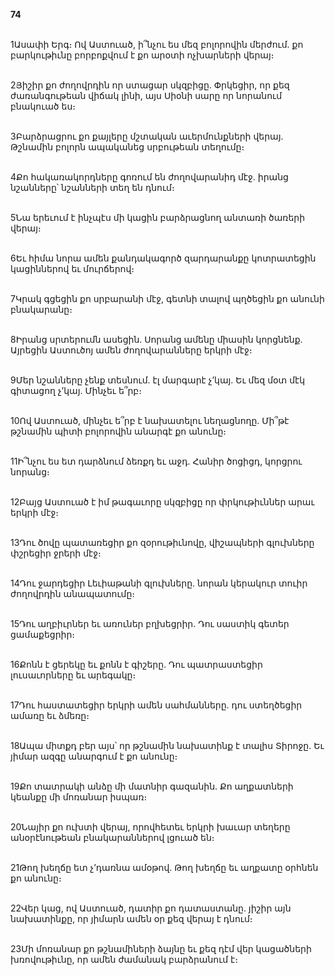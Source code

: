 **74**

\
1Ասափի Երգ։ Ով Աստուած, ի՞նչու ես մեզ բոլորովին մերժում. քո բարկութիւնը բորբոքվում է քո արօտի ոչխարների վերայ։

\
2Յիշիր քո ժողովրդին որ ստացար սկզբիցը. Փրկեցիր, որ քեզ ժառանգութեան վիճակ լինի, այս Սիօնի սարը որ նորանում բնակուած ես։

\
3Բարձրացրու քո քայլերը մշտական աւերմունքների վերայ. Թշնամին բոլորն ապականեց սրբութեան տեղումը։

\
4Քո հակառակորդները գոռում են ժողովարանիդ մէջ. իրանց նշանները՝ նշանների տեղ են դնում։

\
5Նա երեւում է ինչպէս մի կացին բարձրացնող անտառի ծառերի վերայ։

\
6Եւ հիմա նորա ամեն քանդակագործ զարդարանքը կոտրատեցին կացիններով եւ մուրճերով։

\
7Կրակ գցեցին քո սրբարանի մէջ, գետնի տալով պղծեցին քո անունի բնակարանը։

\
8Իրանց սրտերումն ասեցին. Սորանց ամենը միասին կորցնենք. Այրեցին Աստուծոյ ամեն ժողովարանները երկրի մէջ։

\
9Մեր նշանները չենք տեսնում. էլ մարգարէ չ’կայ. Եւ մեզ մօտ մէկ գիտացող չ’կայ. Մինչեւ ե՞րբ։

\
10Ով Աստուած, մինչեւ ե՞րբ է նախատելու նեղացնողը. Մի՞թէ թշնամին պիտի բոլորովին անարգէ քո անունը։

\
11Ի՞նչու ես ետ դարձնում ձեռքդ եւ աջդ. Հանիր ծոցիցդ, կորցրու նորանց։

\
12Բայց Աստուած է իմ թագաւորը սկզբիցը որ փրկութիւններ արաւ երկրի մէջ։

\
13Դու ծովը պատառեցիր քո զօրութիւնովը, վիշապների գլուխները փշրեցիր ջրերի մէջ։

\
14Դու ջարդեցիր Լեւիաթանի գլուխները. նորան կերակուր տուիր ժողովրդին անապատումը։

\
15Դու աղբիւրներ եւ առուներ բղխեցրիր. Դու սաստիկ գետեր ցամաքեցրիր։

\
16Քոնն է ցերեկը եւ քոնն է գիշերը. Դու պատրաստեցիր լուսաւորները եւ արեգակը։

\
17Դու հաստատեցիր երկրի ամեն սահմանները. դու ստեղծեցիր ամառը եւ ձմեռը։

\
18Ապա միտքդ բեր այս՝ որ թշնամին նախատինք է տալիս Տիրոջը. Եւ յիմար ազգը անարգում է քո անունը։

\
19Քո տատրակի անձը մի մատնիր գազանին. Քո աղքատների կեանքը մի մոռանար իսպառ։

\
20Նայիր քո ուխտի վերայ, որովհետեւ երկրի խաւար տեղերը անօրէնութեան բնակարաններով լցուած են։

\
21Թող խեղճը ետ չ’դառնա ամօթով. Թող խեղճը եւ աղքատը օրհնեն քո անունը։

\
22Վեր կաց, ով Աստուած, դատիր քո դատաստանը. յիշիր այն նախատինքը, որ յիմարն ամեն օր քեզ վերայ է դնում։

\
23Մի մոռանար քո թշնամիների ձայնը եւ քեզ դէմ վեր կացածների խռովութիւնը, որ ամեն ժամանակ բարձրանում է։
